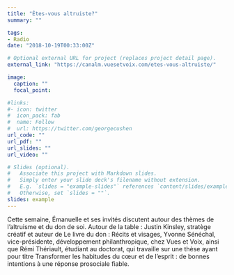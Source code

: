 ```yaml
---
title: "Êtes-vous altruiste?"
summary: ""

tags:
- Radio
date: "2018-10-19T00:33:00Z"

# Optional external URL for project (replaces project detail page).
external_link: "https://canalm.vuesetvoix.com/etes-vous-altruiste/"

image:
  caption: ""
  focal_point:

#links:
#- icon: twitter
#  icon_pack: fab
#  name: Follow
#  url: https://twitter.com/georgecushen
url_code: ""
url_pdf: ""
url_slides: ""
url_video: ""

# Slides (optional).
#   Associate this project with Markdown slides.
#   Simply enter your slide deck's filename without extension.
#   E.g. `slides = "example-slides"` references `content/slides/example-slides.md`.
#   Otherwise, set `slides = ""`.
slides: example
---
```


Cette semaine, Émanuelle et ses invités discutent autour des thèmes de l’altruisme et du don de soi. Autour de la table : Justin Kinsley, stratège créatif et auteur de Le livre du don : Récits et visages, Yvonne Sénéchal, vice-présidente, développement philanthropique, chez Vues et Voix, ainsi que Rémi Thériault, étudiant au doctorat, qui travaille sur une thèse ayant pour titre Transformer les habitudes du cœur et de l’esprit : de bonnes intentions à une réponse prosociale fiable.
